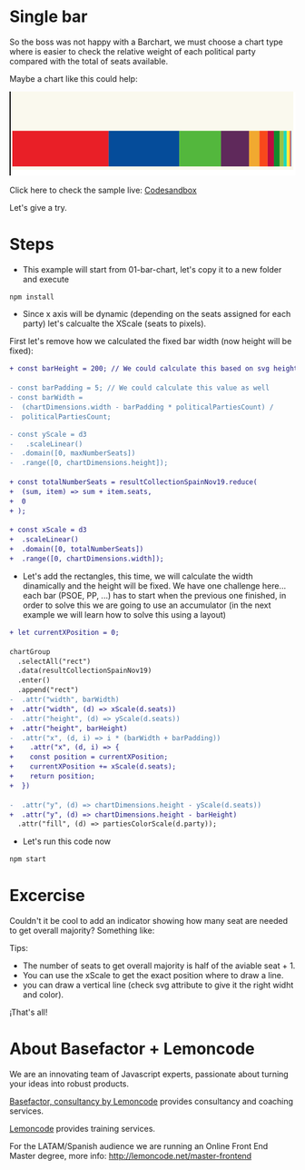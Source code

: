# Single bar

So the boss was not happy with a Barchart, we must choose a chart type where
is easier to check the relative weight of each political party compared with
the total of seats available.

Maybe a chart like this could help:

![single horizontal stack bar chart](./content/chart.png "single horizontal stack bar chart")

Click here to check the sample live: [Codesandbox](https://codesandbox.io/s/flamboyant-forest-sxyq0)

Let's give a try.

# Steps

- This example will start from 01-bar-chart, let's copy it to a new folder and execute

```bash
npm install
```

- Since x axis will be dynamic (depending on the seats assigned for each party)
  let's calcualte the XScale (seats to pixels).

First let's remove how we calculated the fixed bar width (now height will be fixed):

```diff
+ const barHeight = 200; // We could calculate this based on svg height

- const barPadding = 5; // We could calculate this value as well
- const barWidth =
-  (chartDimensions.width - barPadding * politicalPartiesCount) /
-  politicalPartiesCount;
```

```diff
- const yScale = d3
-   .scaleLinear()
-  .domain([0, maxNumberSeats])
-  .range([0, chartDimensions.height]);

+ const totalNumberSeats = resultCollectionSpainNov19.reduce(
+  (sum, item) => sum + item.seats,
+  0
+ );

+ const xScale = d3
+  .scaleLinear()
+  .domain([0, totalNumberSeats])
+  .range([0, chartDimensions.width]);
```

- Let's add the rectangles, this time, we will calculate the width dinamically and
  the height will be fixed. We have one challenge here... each bar (PSOE, PP, ...)
  has to start when the previous one finished, in order to solve this we are going
  to use an accumulator (in the next example we will learn how to solve
  this using a layout)

```diff
+ let currentXPosition = 0;

chartGroup
  .selectAll("rect")
  .data(resultCollectionSpainNov19)
  .enter()
  .append("rect")
-  .attr("width", barWidth)
+  .attr("width", (d) => xScale(d.seats))
-  .attr("height", (d) => yScale(d.seats))
+  .attr("height", barHeight)
-  .attr("x", (d, i) => i * (barWidth + barPadding))
+    .attr("x", (d, i) => {
+    const position = currentXPosition;
+    currentXPosition += xScale(d.seats);
+    return position;
+  })

-  .attr("y", (d) => chartDimensions.height - yScale(d.seats))
+  .attr("y", (d) => chartDimensions.height - barHeight)
  .attr("fill", (d) => partiesColorScale(d.party));
```

- Let's run this code now

```bash
npm start
```

# Excercise

Couldn't it be cool to add an indicator showing how many seat are needed to
get overall majority? Something like:

Tips:

- The number of seats to get overall majority is half of the aviable seat + 1.
- You can use the xScale to get the exact position where to draw a line.
- you can draw a vertical line (check svg attribute to give it the right
  widht and color).

¡That's all!

# About Basefactor + Lemoncode

We are an innovating team of Javascript experts, passionate about turning your ideas into robust products.

[Basefactor, consultancy by Lemoncode](http://www.basefactor.com) provides consultancy and coaching services.

[Lemoncode](http://lemoncode.net/services/en/#en-home) provides training services.

For the LATAM/Spanish audience we are running an Online Front End Master degree, more info: http://lemoncode.net/master-frontend
